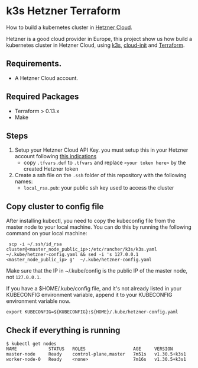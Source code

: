 k3s Hetzner Terraform
===========

How to build a kubernetes cluster in [Hetzner Cloud](https://www.hetzner.com/cloud). 

Hetzner is a good cloud provider in Europe, this project show us how build a kubernetes cluster in Hetzner Cloud, using [k3s](https://k3s.io/), [cloud-init](https://cloudinit.readthedocs.io/en/latest/) and [Terraform](https://www.terraform.io/).

## Requirements.

- A Hetzner Cloud account.

## Required Packages

- Terraform > 0.13.x
- Make

## Steps

1. Setup your Hetzner Cloud API Key. you must setup this in your Hetzner account following [this  indications](https://docs.hetzner.cloud/#getting-started)
   * copy `.tfvars.def` to `.tfvars` and replace `<your token here>` by the created Hetzner token
2. Create a ssh file on the `.ssh` folder of this repository with the following names:
   * `local_rsa.pub`: your public ssh key used to access the cluster

## Copy cluster to config file
After installing kubectl, you need to copy the kubeconfig file from the master node to your local machine.
You can do this by running the following command on your local machine:

```
 scp -i ~/.ssh/id_rsa cluster@<master_node_public_ip>:/etc/rancher/k3s/k3s.yaml ~/.kube/hetzner-config.yaml && sed -i 's 127.0.0.1 <master_node_public_ip> g'  ~/.kube/hetzner-config.yaml
```

Make sure that the IP in ~/.kube/config is the public IP of the master node, not `127.0.0.1`.

If you have a $HOME/.kube/config file, and it's not already listed in your KUBECONFIG environment variable, append it to your KUBECONFIG environment variable now.

```bashs
export KUBECONFIG=${KUBECONFIG}:${HOME}/.kube/hetzner-config.yaml
```

## Check if everything is running
```
$ kubectl get nodes
NAME            STATUS   ROLES                  AGE     VERSION
master-node     Ready    control-plane,master   7m51s   v1.30.5+k3s1
worker-node-0   Ready    <none>                 7m16s   v1.30.5+k3s1
```
